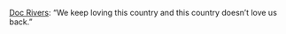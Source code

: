 <a href="https://youtu.be/RpYMVPIdHt0?t=160">Doc Rivers</a>: “We keep loving this country and this country doesn’t love us back.”
